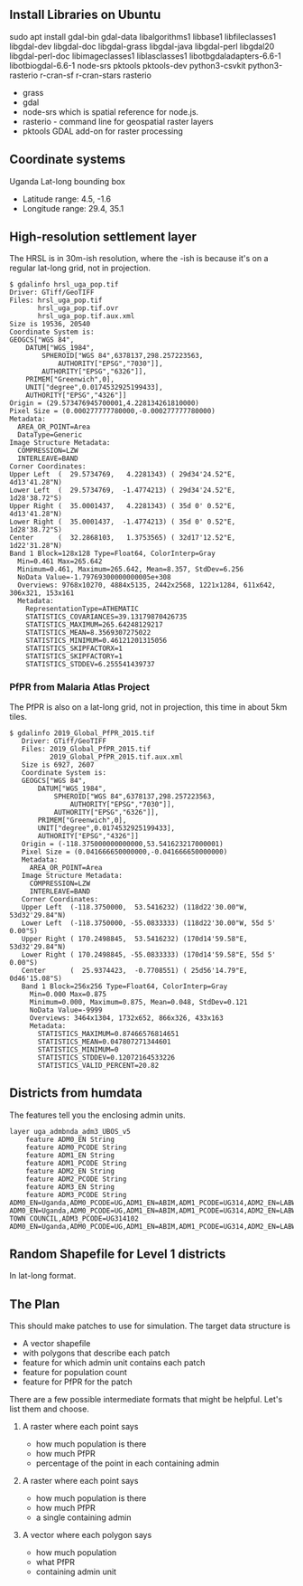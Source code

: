 ## Install Libraries on Ubuntu
sudo apt install gdal-bin gdal-data libalgorithms1 libbase1 libfileclasses1 libgdal-dev libgdal-doc libgdal-grass libgdal-java libgdal-perl libgdal20 libgdal-perl-doc libimageclasses1 liblasclasses1 libotbgdaladapters-6.6-1 libotbiogdal-6.6-1 node-srs pktools pktools-dev
python3-csvkit python3-rasterio r-cran-sf r-cran-stars rasterio

 - grass
 - gdal
 - node-srs which is spatial reference for node.js.
 - rasterio - command line for geospatial raster layers
 - pktools GDAL add-on for raster processing


## Coordinate systems
Uganda Lat-long bounding box
* Latitude range: 4.5, -1.6
* Longitude range: 29.4, 35.1

## High-resolution settlement layer
The HRSL is in 30m-ish resolution,
where the -ish is because it's on a regular lat-long grid,
not in projection.
```
$ gdalinfo hrsl_uga_pop.tif
Driver: GTiff/GeoTIFF
Files: hrsl_uga_pop.tif
       hrsl_uga_pop.tif.ovr
       hrsl_uga_pop.tif.aux.xml
Size is 19536, 20540
Coordinate System is:
GEOGCS["WGS 84",
    DATUM["WGS_1984",
        SPHEROID["WGS 84",6378137,298.257223563,
            AUTHORITY["EPSG","7030"]],
        AUTHORITY["EPSG","6326"]],
    PRIMEM["Greenwich",0],
    UNIT["degree",0.0174532925199433],
    AUTHORITY["EPSG","4326"]]
Origin = (29.573476945700001,4.228134261810000)
Pixel Size = (0.000277777780000,-0.000277777780000)
Metadata:
  AREA_OR_POINT=Area
  DataType=Generic
Image Structure Metadata:
  COMPRESSION=LZW
  INTERLEAVE=BAND
Corner Coordinates:
Upper Left  (  29.5734769,   4.2281343) ( 29d34'24.52"E,  4d13'41.28"N)
Lower Left  (  29.5734769,  -1.4774213) ( 29d34'24.52"E,  1d28'38.72"S)
Upper Right (  35.0001437,   4.2281343) ( 35d 0' 0.52"E,  4d13'41.28"N)
Lower Right (  35.0001437,  -1.4774213) ( 35d 0' 0.52"E,  1d28'38.72"S)
Center      (  32.2868103,   1.3753565) ( 32d17'12.52"E,  1d22'31.28"N)
Band 1 Block=128x128 Type=Float64, ColorInterp=Gray
  Min=0.461 Max=265.642 
  Minimum=0.461, Maximum=265.642, Mean=8.357, StdDev=6.256
  NoData Value=-1.79769300000000005e+308
  Overviews: 9768x10270, 4884x5135, 2442x2568, 1221x1284, 611x642, 306x321, 153x161
  Metadata:
    RepresentationType=ATHEMATIC
    STATISTICS_COVARIANCES=39.13179870426735
    STATISTICS_MAXIMUM=265.64248129217
    STATISTICS_MEAN=8.3569307275022
    STATISTICS_MINIMUM=0.46121201315056
    STATISTICS_SKIPFACTORX=1
    STATISTICS_SKIPFACTORY=1
    STATISTICS_STDDEV=6.255541439737
```

### PfPR from Malaria Atlas Project
The PfPR is also on a lat-long grid, not in projection,
this time in about 5km tiles.
```
$ gdalinfo 2019_Global_PfPR_2015.tif
   Driver: GTiff/GeoTIFF
   Files: 2019_Global_PfPR_2015.tif
          2019_Global_PfPR_2015.tif.aux.xml
   Size is 6927, 2607
   Coordinate System is:
   GEOGCS["WGS 84",
       DATUM["WGS_1984",
           SPHEROID["WGS 84",6378137,298.257223563,
               AUTHORITY["EPSG","7030"]],
           AUTHORITY["EPSG","6326"]],
       PRIMEM["Greenwich",0],
       UNIT["degree",0.0174532925199433],
       AUTHORITY["EPSG","4326"]]
   Origin = (-118.375000000000000,53.541623217000001)
   Pixel Size = (0.041666650000000,-0.041666650000000)
   Metadata:
     AREA_OR_POINT=Area
   Image Structure Metadata:
     COMPRESSION=LZW
     INTERLEAVE=BAND
   Corner Coordinates:
   Upper Left  (-118.3750000,  53.5416232) (118d22'30.00"W, 53d32'29.84"N)
   Lower Left  (-118.3750000, -55.0833333) (118d22'30.00"W, 55d 5' 0.00"S)
   Upper Right ( 170.2498845,  53.5416232) (170d14'59.58"E, 53d32'29.84"N)
   Lower Right ( 170.2498845, -55.0833333) (170d14'59.58"E, 55d 5' 0.00"S)
   Center      (  25.9374423,  -0.7708551) ( 25d56'14.79"E,  0d46'15.08"S)
   Band 1 Block=256x256 Type=Float64, ColorInterp=Gray
     Min=0.000 Max=0.875 
     Minimum=0.000, Maximum=0.875, Mean=0.048, StdDev=0.121
     NoData Value=-9999
     Overviews: 3464x1304, 1732x652, 866x326, 433x163
     Metadata:
       STATISTICS_MAXIMUM=0.87466576814651
       STATISTICS_MEAN=0.047807271344601
       STATISTICS_MINIMUM=0
       STATISTICS_STDDEV=0.12072164533226
       STATISTICS_VALID_PERCENT=20.82
```

## Districts from humdata
The features tell you the enclosing admin units.
```
layer uga_admbnda_adm3_UBOS_v5
	feature ADM0_EN String
	feature ADM0_PCODE String
	feature ADM1_EN String
	feature ADM1_PCODE String
	feature ADM2_EN String
	feature ADM2_PCODE String
	feature ADM3_EN String
	feature ADM3_PCODE String
ADM0_EN=Uganda,ADM0_PCODE=UG,ADM1_EN=ABIM,ADM1_PCODE=UG314,ADM2_EN=LABWOR,ADM2_PCODE=UG3141,ADM3_EN=ABIM,ADM3_PCODE=UG314101
ADM0_EN=Uganda,ADM0_PCODE=UG,ADM1_EN=ABIM,ADM1_PCODE=UG314,ADM2_EN=LABWOR,ADM2_PCODE=UG3141,ADM3_EN=ABIM TOWN COUNCIL,ADM3_PCODE=UG314102
ADM0_EN=Uganda,ADM0_PCODE=UG,ADM1_EN=ABIM,ADM1_PCODE=UG314,ADM2_EN=LABWOR,ADM2_PCODE=UG3141,ADM3_EN=ALEREK,ADM3_PCODE=UG314103
```

## Random Shapefile for Level 1 districts
In lat-long format.

## The Plan

This should make patches to use for simulation. The target data structure is

 * A vector shapefile
 * with polygons that describe each patch
 * feature for which admin unit contains each patch
 * feature for population count
 * feature for PfPR for the patch

There are a few possible intermediate formats that might be helpful.
Let's list them and choose.

 1. A raster where each point says
    * how much population is there
    * how much PfPR
    * percentage of the point in each containing admin
    
 2. A raster where each point says
    * how much population is there
    * how much PfPR
    * a single containing admin

 3. A vector where each polygon says
    * how much population
    * what PfPR
    * containing admin unit
